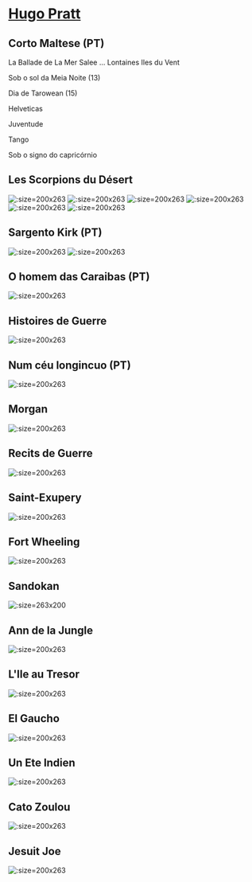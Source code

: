 # [Hugo Pratt](https://fr.wikipedia.org/wiki/Hugo_Pratt)

## Corto Maltese (PT)

La Ballade de La Mer Salee ... Lontaines Iles du Vent

Sob o sol da Meia Noite (13)

Dia de Tarowean (15)

Helveticas

Juventude

Tango

Sob o signo do capricórnio


## Les Scorpions du Désert

![](images/Les_Scorpions_du_Desert_T1.jpg ':size=200x263')
![](images/Les_Scorpions_du_Desert_T2.jpg ':size=200x263')
![](images/Les_Scorpions_du_Desert_T3.jpg ':size=200x263')
![](images/Les_Scorpions_du_Desert_T4.jpg ':size=200x263')
![](images/Les_Scorpions_du_Desert_T5.jpg ':size=200x263')
![](images/Les_Scorpions_du_Desert_T6.jpg ':size=200x263')

## Sargento Kirk (PT)

![](images/sargent_kirk_T1.jpg ':size=200x263')
![](images/sargent_kirk_T2.jpg ':size=200x263')

## O homem das Caraibas (PT)

![](Images/sven.jpg ':size=200x263')

## Histoires de Guerre

![](Images/Histoires_de_guerre.jpg ':size=200x263')

## Num céu longincuo (PT)

![](Images/dans_un_ciel_lointain.jpg ':size=200x263')

## Morgan

![](Images/Morgan.jpg ':size=200x263')

## Recits de Guerre

![](Images/Recits_de_Guerre.jpg ':size=200x263')

## Saint-Exupery

![](Images/Saint_Exupery.jpg ':size=200x263')

## Fort Wheeling

![](Images/Fort_Wheeling.jpg ':size=200x263')

## Sandokan

![](Images/Sandokan.jpg ':size=263x200')

## Ann de la Jungle

![](Images/Ann_de_la_jungle.jpg ':size=200x263')

## L'Ile au Tresor

![](Images/Lile_au_tresor.jpg ':size=200x263')

## El Gaucho

![](Images/El_gaucho.jpg ':size=200x263')

## Un Ete Indien

![](Images/un_ete_indien.jpg ':size=200x263')

## Cato Zoulou

![](Images/cato_zoulou.jpg ':size=200x263')

## Jesuit Joe

![](Images/jesuit_joe.jpg ':size=200x263')

